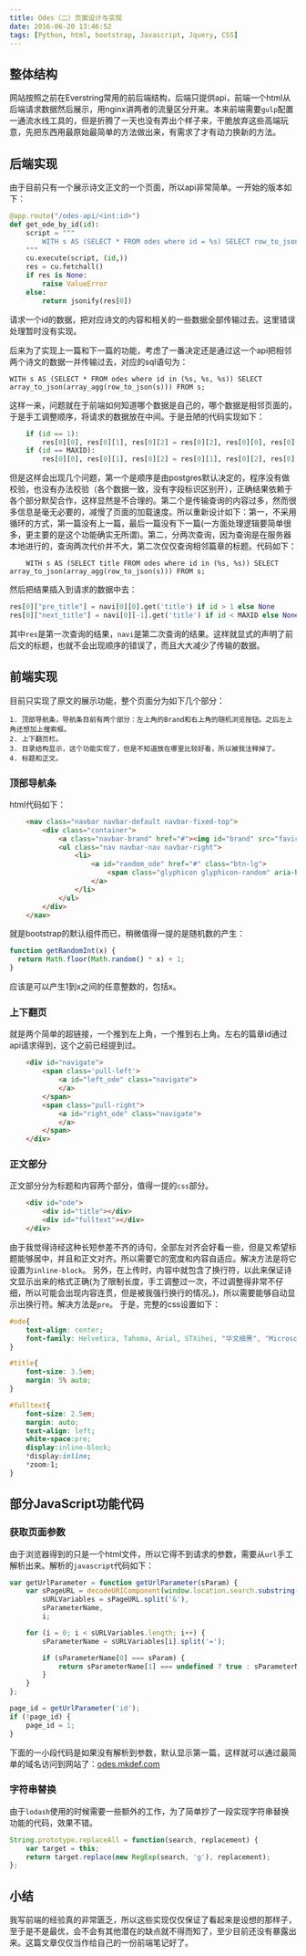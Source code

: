 ```yaml
---
title: Odes（二）页面设计与实现
date: 2016-06-20 13:46:52
tags: [Python, html, bootstrap, Javascript, Jquery, CSS]
---
```


## 整体结构

网站按照之前在Everstring常用的前后端结构，后端只提供api，前端一个html从后端请求数据然后展示，用nginx讲两者的流量区分开来。本来前端需要`gulp`配置一通流水线工具的，但是折腾了一天也没有弄出个样子来，干脆放弃这些高端玩意，先把东西用最原始最简单的方法做出来，有需求了才有动力换新的方法。

## 后端实现

由于目前只有一个展示诗文正文的一个页面，所以api非常简单。一开始的版本如下：

~~~python
@app.route("/odes-api/<int:id>")
def get_ode_by_id(id):
	script = """
		WITH s AS (SELECT * FROM odes where id = %s) SELECT row_to_json(s) FROM s;
	"""
	cu.execute(script, (id,))
	res = cu.fetchall()
	if res is None:
		raise ValueError
	else:
		return jsonify(res[0])
~~~

请求一个id的数据，把对应诗文的内容和相关的一些数据全部传输过去。这里错误处理暂时没有实现。

后来为了实现上一篇和下一篇的功能，考虑了一番决定还是通过这一个api把相邻两个诗文的数据一并传输过去，对应的sql语句为：

~~~mysql
WITH s AS (SELECT * FROM odes where id in (%s, %s, %s)) SELECT array_to_json(array_agg(row_to_json(s))) FROM s;
~~~

这样一来，问题就在于前端如何知道哪个数据是自己的，哪个数据是相邻页面的，于是手工调整顺序，将请求的数据放在中间。于是丑陋的代码实现如下：

~~~python
	if (id == 1):
		res[0][0], res[0][1], res[0][2] = res[0][2], res[0][0], res[0][1]
	if (id == MAXID):
		res[0][0], res[0][1], res[0][2] = res[0][1], res[0][2], res[0][0]

~~~

但是这样会出现几个问题，第一个是顺序是由postgres默认决定的，程序没有做校验，也没有办法校验（各个数据一致，没有字段标识区别开），正确结果依赖于各个部分默契合作，这样显然是不合理的。第二个是传输查询的内容过多，然而很多信息是毫无必要的，减慢了页面的加载速度。所以重新设计如下：第一，不采用循环的方式，第一篇没有上一篇，最后一篇没有下一篇(一方面处理逻辑要简单很多，更主要的是这个功能确实无所谓)。第二，分两次查询，因为查询是在服务器本地进行的，查询两次代价并不大，第二次仅仅查询相邻篇章的标题。代码如下：

~~~mysql
	WITH s AS (SELECT title FROM odes where id in (%s, %s)) SELECT array_to_json(array_agg(row_to_json(s))) FROM s;
~~~

然后把结果插入到请求的数据中去：

~~~ python
res[0]["pre_title"] = navi[0][0].get('title') if id > 1 else None
res[0]["next_title"] = navi[0][-1].get('title') if id < MAXID else None
~~~

其中`res`是第一次查询的结果，`navi`是第二次查询的结果。这样就显式的声明了前后文的标题，也就不会出现顺序的错误了，而且大大减少了传输的数据。

## 前端实现

目前只实现了原文的展示功能，整个页面分为如下几个部分：

	1. 顶部导航条，导航条目前有两个部分：左上角的Brand和右上角的随机浏览按钮。之后左上角还想加上搜索框。
	2. 上下翻页栏。
	3. 目录结构显示，这个功能实现了，但是不知道放在哪里比较好看，所以被我注释掉了。
	4. 标题和正文。

### 顶部导航条

html代码如下：

~~~html
	<nav class="navbar navbar-default navbar-fixed-top">
        <div class="container">
            <a class="navbar-brand" href="#"><img id="brand" src="favicon.png"></a> 
            <ul class="nav navbar-nav navbar-right">
                <li>
                    <a id="random_ode" href="#" class="btn-lg">
                        <span class="glyphicon glyphicon-random" aria-hidden="true"></span>
                    </a>
                </li>
            </ul>
        </div>
    </nav>
~~~

就是bootstrap的默认组件而已，稍微值得一提的是随机数的产生：

~~~javascript
function getRandomInt(x) {
  return Math.floor(Math.random() * x) + 1;
}
~~~

应该是可以产生1到x之间的任意整数的，包括x。

### 上下翻页
就是两个简单的超链接，一个推到左上角，一个推到右上角。左右的篇章id通过api请求得到，这个之前已经提到过。

~~~html
	<div id="navigate">
        <span class='pull-left'>
            <a id="left_ode" class="navigate">
            </a>
        </span>
        <span class="pull-right">
            <a id="right_ode" class="navigate">
            </a>
        </span>
    </div>
~~~

### 正文部分
正文部分分为标题和内容两个部分，值得一提的`css`部分。

~~~html
	<div id="ode">
        <div id="title"></div>     
        <div id="fulltext"></div>
    </div>
~~~

由于我觉得诗经这种长短参差不齐的诗句，全部左对齐会好看一些，但是又希望标题能够居中，并且和正文对齐。所以需要它的宽度和内容自适应。解决方法是将它设置为`inline-block`。
另外，在上传时，内容中就包含了换行符，以此来保证诗文显示出来的格式正确(为了限制长度，手工调整过一次，不过调整得非常不仔细，所以可能会出现内容连贯，但是被我强行换行的情况。)，所以需要能够自动显示出换行符。解决方法是`pre`。
于是，完整的css设置如下：

~~~css
#ode{
	text-align: center;
	font-family: Helvetica, Tahoma, Arial, STXihei, "华文细黑", "Microsoft YaHei", "微软雅黑", SimSun, "宋体", Heiti, "黑体", sans-serif;
}

#title{
	font-size: 3.5em;
	margin: 5% auto;
}

#fulltext{
	font-size: 2.5em;
	margin: auto;
	text-align: left;
	white-space:pre;
	display:inline-block; 
	*display:inline; 
	*zoom:1; 
}
~~~

## 部分JavaScript功能代码
### 获取页面参数
由于浏览器得到的只是一个html文件，所以它得不到请求的参数，需要从`url`手工解析出来。解析的`javascript`代码如下：

~~~javascript
var getUrlParameter = function getUrlParameter(sParam) {
    var sPageURL = decodeURIComponent(window.location.search.substring(1)),
        sURLVariables = sPageURL.split('&'),
        sParameterName,
        i;

    for (i = 0; i < sURLVariables.length; i++) {
        sParameterName = sURLVariables[i].split('=');

        if (sParameterName[0] === sParam) {
            return sParameterName[1] === undefined ? true : sParameterName[1];
        }
    }
};

page_id = getUrlParameter('id');
if (!page_id) {
	page_id = 1;
}
~~~

下面的一小段代码是如果没有解析到参数，默认显示第一篇，这样就可以通过最简单的域名访问到网站了：[odes.mkdef.com](http://odes.mkdef.com)

### 字符串替换
由于`lodash`使用的时候需要一些额外的工作，为了简单抄了一段实现字符串替换功能的代码，效果不错。

~~~javascript
String.prototype.replaceAll = function(search, replacement) {
    var target = this;
    return target.replace(new RegExp(search, 'g'), replacement);
};
~~~

## 小结
我写前端的经验真的非常匮乏，所以这些实现仅仅保证了看起来是设想的那样子，至于是不是最优，会不会有其他潜在的缺点就不得而知了，至少目前还没有暴露出来。这篇文章仅仅当作给自己的一份前端笔记好了。